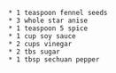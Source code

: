 
	* 1 teaspoon fennel seeds
	* 3 whole star anise
	* 1 teaspoon 5 spice
	* 1 cup soy sauce
	* 2 cups vinegar
	* 2 tbs sugar
	* 1 tbsp sechuan pepper

